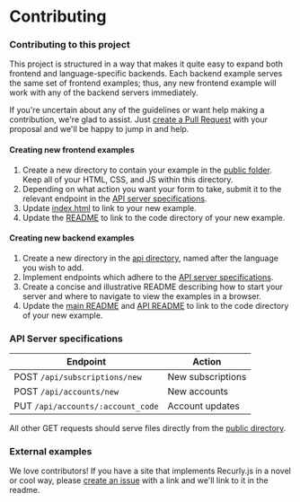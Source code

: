 # Contributing

### Contributing to this project

This project is structured in a way that makes it quite easy to
expand both frontend and language-specific backends. Each backend example serves
the same set of frontend examples; thus, any new frontend example will work
with any of the backend servers immediately.

If you're uncertain about any of the guidelines or want help making a contribution, we're
glad to assist. Just [create a Pull Request][new-pr] with your proposal and we'll be happy to
jump in and help.

#### Creating new frontend examples

1. Create a new directory to contain your example in the [public folder](public). Keep all of your HTML, CSS, and JS within this directory.
2. Depending on what action you want your form to take, submit it to the relevant endpoint in the [API server specifications](#api-server-specifications).
3. Update [index.html](public/index.html) to link to your new example.
4. Update the [README](README.md) to link to the code directory of your new example.

#### Creating new backend examples

1. Create a new directory in the [api directory](api), named after the language you wish to add.
2. Implement endpoints which adhere to the [API server specifications](#api-server-specifications).
3. Create a concise and illustrative README describing how to start your server and where to navigate to view the examples in a browser.
4. Update the [main README](README.md) and [API README](api/README.md) to link to the code directory of your new example.

### API Server specifications

| Endpoint | Action |
| -------- | ------ |
| POST `/api/subscriptions/new` | New subscriptions |
| POST `/api/accounts/new` | New accounts |
| PUT `/api/accounts/:account_code` | Account updates |

All other GET requests should serve files directly from the [public directory](public).

### External examples

We love contributors! If you have a site that implements Recurly.js
in a novel or cool way, please [create an issue][new-issue] with a link and we'll
link to it in the readme.

[new-issue]: https://github.com/recurly/recurly-js-examples/issues/new
[new-pr]: https://github.com/recurly/recurly-js-examples/pulls/new
